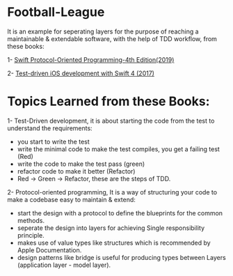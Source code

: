 # Football-League

It is an example for seperating layers for the purpose of reaching a maintainable & extendable software, with the help of TDD workflow, from these books:

1- [Swift Protocol-Oriented Programming-4th Edition(2019)](https://www.packtpub.com/product/swift-protocol-oriented-programming-fourth-edition/9781789349023)

2- [Test-driven iOS development with Swift 4 (2017)](https://www.packtpub.com/product/test-driven-ios-development-with-swift-4/9781788475709?_ga=2.21057660.657637162.1662279393-593728472.1661700333)


# Topics Learned from these Books:
1- Test-Driven development, it is about starting the code from the test to understand the requirements: 
  - you start to write the test
  - write the minimal code to make the test compiles, you get a failing test (Red)
  - write the code to make the test pass (green)
  - refactor code to make it better (Refactor)
  - Red -> Green -> Refactor, these are the steps of TDD.

2- Protocol-oriented programming, It is a way of structuring your code to make a codebase easy to maintain & extend:
  - start the design with a protocol to define the blueprints for the common methods.
  - seperate the design into layers for achieving Single responsibility principle.
  - makes use of value types like structures which is recommended by Apple Documentation.
  - design patterns like bridge is useful for producing types between Layers (application layer - model layer).
